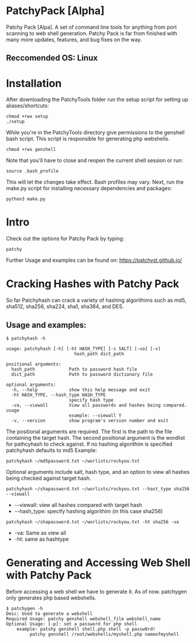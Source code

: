# PatchyPack [Alpha]
Patchy Pack [Alpa]. A set of command line tools for anything from port scanning to web shell generation.
Patchy Pack is far from finished with many more updates, features, and bug fixes on the way.
## Reccomended OS: Linux
# Installation
After downloading the PatchyTools folder run the setup script for setting up aliases/shortcuts:
```
chmod +rwx setup
./setup
```
While you're in the PatchyTools directory give permissions to the genshell bash script. This script is responsible for generating php webshells.
```
chmod +rwx genshell
```
Note that you'll have to close and reopen the current shell session or run:
```
source .bash_profile
```
This will let the changes take effect. Bash profiles may vary. 
Next, run the make.py script for installing necessary dependencies and packages:
```
python3 make.py
```
# Intro
Check out the options for Patchy Pack by typing: 
```
patchy
```
Further Usage and examples can be found on: https://patchyst.github.io/

# Cracking Hashes with Patchy Pack
So far Patchyhash can crack a variety of hashing algorithims such as md5, sha512, sha256, sha224, sha1, sha384, and DES.
 ## Usage and examples:
```
$ patchyhash -h

usage: patchyhash [-h] [-ht HASH_TYPE] [-s SALT] [-va] [-v]
                          hash_path dict_path

positional arguments:
  hash_path             Path to password hash file
  dict_path             Path to password dictionary file

optional arguments:
  -h, --help            show this help message and exit
  -ht HASH_TYPE, --hash_type HASH_TYPE
                        specify hash type
  -va, --viewall        View all passwords and hashes being compared. usage
                        example: --viewall Y
  -v, --version         show program's version number and exit
```
The positional arguments are required. The first is the path to the file containing the target hash. The second positional argument is the wordlist for pathcyhash to check against. If no hashing algorithim is specified patchyhash defaults to md5
Example:
```
patchyhash ~/md5password.txt ~/worlists/rockyou.txt
```
Optional arguments include salt, hash type, and an option to view all hashes being checked against target hash.
```
patchyhash ~/shapassword.txt ~/worlists/rockyou.txt --hast_type sha256 --viewall
```
* --viewall: view all hashes compared with target hash
* --hash_type: specify hashing algorithim (in this case sha256)
```
patchyhash ~/shapassword.txt ~/worlists/rockyou.txt -ht sha256 -va
```
* -va: Same as view all
* -ht: same as hashtype
# Generating and Accessing Web Shell with Patchy Pack
Before accessing a web shell we have to generate it. As of now. patchygen only generates php based webshells.
```
$ patchygen -h
Desc: Used to generate a webshell
Required Usage: patchy genshell webshell_file webshell_name
Optional Usage: [-p]: set a password for php shell
	example: patshy genshell shell.php shell -p passw0rd!
		 patchy genshell /root/webshells/myshell.php nameofmyshell
```
